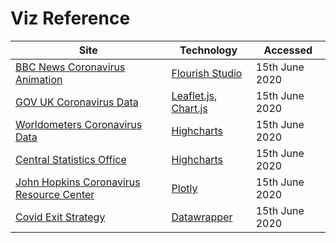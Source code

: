 # Viz Reference

| Site | Technology | Accessed |
| --- | --- | --- |
| [BBC News Coronavirus Animation](https://www.bbc.com/news/world-latin-america-52701524) | [Flourish Studio](https://flourish.studio/) | 15th June 2020 |
| [GOV UK Coronavirus Data](https://coronavirus.data.gov.uk/) | [Leaflet.js](https://leafletjs.com/), [Chart.js](https://www.chartjs.org/) | 15th June 2020 |
| [Worldometers Coronavirus Data](https://www.worldometers.info/coronavirus/country/ireland/) | [Highcharts](https://www.highcharts.com/) | 15th June 2020 |
| [Central Statistics Office](https://www.cso.ie/en/releasesandpublications/ep/p-1916/1916irl/bmd/marriages/) | [Highcharts](https://www.highcharts.com/) | 15th June 2020 |
| [John Hopkins Coronavirus Resource Center](https://coronavirus.jhu.edu/data/cumulative-cases) | [Plotly](https://plotly.com/javascript/) | 15th June 2020 |
| [Covid Exit Strategy](https://www.covidexitstrategy.org/) | [Datawrapper](https://www.datawrapper.de/) | 15th June 2020 |
